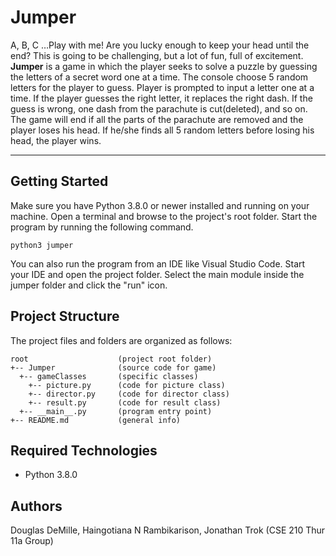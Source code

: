 # Jumper
A, B, C …Play with me! Are you lucky enough to keep your head until the end? This is going to be challenging, but a lot of fun, full of excitement.  
**Jumper** is a game in which the player seeks to solve a puzzle by guessing the letters of a secret word one at a time. The console choose 5 random letters for the player to guess. Player is prompted to input a letter one at a time. If the player guesses the right letter, it replaces the right dash. If the guess is wrong, one dash from the parachute is cut(deleted), and so on. The game will end if all the parts of the parachute are removed and the player loses his head. If he/she finds all 5 random letters before losing his head, the player wins.

---
## Getting Started
Make sure you have Python 3.8.0 or newer installed and running on your machine. Open a terminal and browse to the project's root folder. Start the program by running the following command.
```
python3 jumper 
```
You can also run the program from an IDE like Visual Studio Code. Start your IDE and open the project folder. Select the main module inside the jumper folder and click the "run" icon.

## Project Structure
The project files and folders are organized as follows:
```
root                    (project root folder)
+-- Jumper              (source code for game)
  +-- gameClasses       (specific classes)
    +-- picture.py      (code for picture class)
    +-- director.py     (code for director class)
    +-- result.py       (code for result class)
  +-- __main__.py       (program entry point)
+-- README.md           (general info)
```

## Required Technologies
* Python 3.8.0

## Authors
Douglas DeMille, Haingotiana N Rambikarison, Jonathan Trok (CSE 210 Thur 11a Group)
